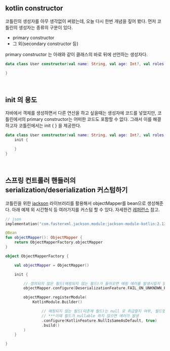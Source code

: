 ## kotlin constructor
코틀린의 생성자를 아무 생각없이 써왔는데, 오늘 다시 한번 개념을 짚어 봤다. 먼저 코틀린의 생성자는 종류의 구분이 있다.

* primary constructor
* 그 외(secondary constructor 등)

primary constructor 는 아래와 같이 클래스의 바로 뒤에 선언하는 생성자다.
```kotlin
data class User constructor(val name: String, val age: Int?, val roles: List<String>?) {

}
```

<br>

## init 의 용도
자바에서 객체를 생성하면서 다른 연산을 하고 싶을때는 생성자에 코드를 넣었지만, 코틀린에서의 primary constructor는 어떠한 코드도 포함할 수 없다.
그래서 이를 해결하고자 코틀린에서는 init { } 을 제공한다.
```kotlin
data class User constructor(val name: String, val age: Int?, val roles: List<String>?) {
    init {

    }
}
```

<br>

## 스프링 컨트롤러 핸들러의 serialization/deserialization 커스텀하기
코틀린을 위한 [jackson](https://www.kotlinresources.com/library/jackson-module-kotlin/) 라이브러리를 활용해서 objectMapper를 bean으로 생성해준다.
아래 예제 외 시간형식 등 여러가지를 커스텀 할 수 있다. 자세한건 [레퍼런스](https://www.baeldung.com/spring-boot-customize-jackson-objectmapper) 참고.

```kotlin
// json
implementation("com.fasterxml.jackson.module:jackson-module-kotlin:2.13.1")
```
```kotlin
@Bean
fun objectMapper(): ObjectMapper {
    return ObjectMapperFactory.objectMapper
}
```
```kotlin
object ObjectMapperFactory {

    val objectMapper = ObjectMapper()

    init {

        // 정의되지 않은 필드(매핑되지 않는 필드)가 들어오면 매핑 에러를 발생시킬지 말지에 대한 여부
        objectMapper.configure(DeserializationFeature.FAIL_ON_UNKNOWN_PROPERTIES, false)

        objectMapper.registerModule(
            KotlinModule.Builder()

                // 매핑되지 않는 필드(미존재 필드)는 null 로 취급할지 여부, 필드명이 일치하는 것이 없으면 null을 대입하게 된다.
                // ***이때 필드가 nullable 하지 않으면 에러가 발생
                .configure(KotlinFeature.NullIsSameAsDefault, true)
                .build()
        )
    }

}
```
